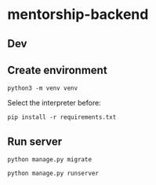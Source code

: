 # mentorship-backend

## Dev

## Create environment

`python3 -m venv venv`

Select the interpreter before:

`pip install -r requirements.txt`

## Run server

`python manage.py migrate`

`python manage.py runserver`
